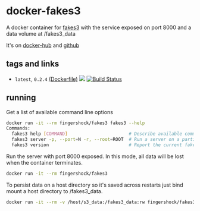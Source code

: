 # docker-fakes3


A docker container for [fakes3](https://github.com/jubos/fake-s3) with the service exposed on port 8000 and a data volume at /fakes3_data

It's on [docker-hub](https://hub.docker.com/r/fingershock/fakes3/) and [github](https://github.com/iJJi/docker-fakes3)

## tags and links

 * `latest`, `0.2.4` [(Dockerfile)](https://github.com/iJJi/docker-fakes3/blob/master/Dockerfile) [![](https://badge.imagelayers.io/fingershock/fakes3:latest.svg)](https://imagelayers.io/?images=fingershock/fakes3:latest) [![Build Status](https://travis-ci.org/iJJi/docker-fakes3.svg?branch=master)](https://travis-ci.org/iJJi/docker-fakes3)

## running

Get a list of available command line options
```sh
docker run -it --rm fingershock/fakes3 fakes3 --help
Commands:
  fakes3 help [COMMAND]                       # Describe available commands or one specific command
  fakes3 server -p, --port=N -r, --root=ROOT  # Run a server on a particular hostname
  fakes3 version                              # Report the current fakes3 version
```


Run the server with port 8000 exposed. In this mode, all data will be lost when the container terminates.
```sh
docker run -it --rm fingershock/fakes3
```


To persist data on a host directory so it's saved across restarts just bind mount a host directory to /fakes3_data.
```sh
docker run -it --rm -v /host/s3_data:/fakes3_data:rw fingershock/fakes3
```

